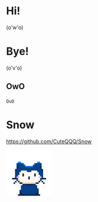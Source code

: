 # Hi!

(o'w'o)

# Bye!

(o'v'o)

## OwO

``OuO``

# Snow 

https://github.com/CuteQQQ/Snow

[![](https://github.com/CuteQQQ/CuteQQQ/blob/main/mona-whisper.gif?raw=true)](https://github.com/CuteQQQ)
